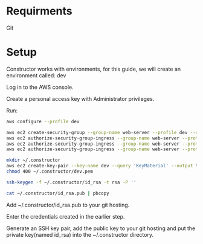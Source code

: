 # Requirments

Git

# Setup

Constructor works with environments, for this guide, we will create an environment called: dev

Log in to the AWS console.

Create a personal access key with Administrator privileges.

Run:

```sh
aws configure --profile dev
```

```sh
aws ec2 create-security-group --group-name web-server --profile dev --description 'Generic web server with SSH access'
aws ec2 authorize-security-group-ingress --group-name web-server --protocol tcp --cidr '0.0.0.0/0' --port 22 --profile=dev
aws ec2 authorize-security-group-ingress --group-name web-server --protocol tcp --cidr '0.0.0.0/0' --port 80 --profile=dev
aws ec2 authorize-security-group-ingress --group-name web-server --protocol tcp --cidr '0.0.0.0/0' --port 443 --profile=dev
```

```sh
mkdir ~/.constructor
aws ec2 create-key-pair --key-name dev --query 'KeyMaterial' --output text --profile dev > ~/.constructor/dev.pem
chmod 400 ~/.constructor/dev.pem
```

```sh
ssh-keygen -f ~/.constructor/id_rsa -t rsa -P ''
```

```sh
cat ~/.constructor/id_rsa.pub | pbcopy
```

Add ~/.constructor/id_rsa.pub to your git hosting.

Enter the credentials created in the earlier step.

Generate an SSH key pair, add the public key to your git hosting and put the private key(named id_rsa) into the ~/.constructor directory.
